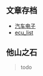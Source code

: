 ## 文章存档  
- [汽车电子](https://github.com/derek-yi/weblog/blob/master/soc/auto_elec_wiki.md)  
- [ecu_list](https://github.com/derek-yi/weblog/blob/master/soc/ecu_list.md)   

## 他山之石
> todo  

